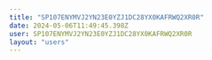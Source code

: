 ```yaml
---
title: "SP107ENYMVJ2YN23E0YZJ1DC28YX0KAFRWQ2XR0R"
date: 2024-05-06T11:49:45.398Z
user: SP107ENYMVJ2YN23E0YZJ1DC28YX0KAFRWQ2XR0R
layout: "users"
---
```

    